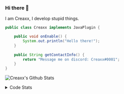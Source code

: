 ### Hi there 👋

I am Creaxx, I develop stupid things. 

```java
public class Creaxx implements JavaPlugin {

    public void onEnable() {
        System.out.println("Hello there!");
    }
    
    public String getContactInfo() {
        return "Message me on discord: Creaxx#0001";
    }
}
```

![Creaxx's Github Stats](https://github-readme-stats.vercel.app/api?username=CreaxxOG&show_icons=true&theme=dark&count_private=true)

<details>
  <summary>Code Stats</summary>

<!--START_SECTION:waka-->
![Code Time](http://img.shields.io/badge/Code%20Time-620%20hrs%2033%20mins-blue)

![Lines of code](https://img.shields.io/badge/From%20Hello%20World%20I%27ve%20Written-8%20Thousand%20lines%20of%20code-blue)

**🐱 My GitHub Data** 

> 🏆 60 Contributions in the Year 2022
 > 
> 📦 378.2 kB Used in GitHub's Storage 
 > 
> 🚫 Not Opted to Hire
 > 
> 📜 1 Public Repository 
 > 
> 🔑 5 Private Repositories  
 > 
**I'm a Night 🦉** 

```text
🌞 Morning    23 commits     ███░░░░░░░░░░░░░░░░░░░░░░   12.99% 
🌆 Daytime    61 commits     ████████░░░░░░░░░░░░░░░░░   34.46% 
🌃 Evening    89 commits     ████████████░░░░░░░░░░░░░   50.28% 
🌙 Night      4 commits      ░░░░░░░░░░░░░░░░░░░░░░░░░   2.26%

```
📅 **I'm Most Productive on Friday** 

```text
Monday       21 commits     ███░░░░░░░░░░░░░░░░░░░░░░   11.86% 
Tuesday      16 commits     ██░░░░░░░░░░░░░░░░░░░░░░░   9.04% 
Wednesday    26 commits     ███░░░░░░░░░░░░░░░░░░░░░░   14.69% 
Thursday     27 commits     ███░░░░░░░░░░░░░░░░░░░░░░   15.25% 
Friday       35 commits     █████░░░░░░░░░░░░░░░░░░░░   19.77% 
Saturday     32 commits     ████░░░░░░░░░░░░░░░░░░░░░   18.08% 
Sunday       20 commits     ██░░░░░░░░░░░░░░░░░░░░░░░   11.3%

```


📊 **This Week I Spent My Time On** 

```text
💬 Programming Languages: 
Java                     5 mins              █████████████████████████   99.72% 
YAML                     0 secs              ░░░░░░░░░░░░░░░░░░░░░░░░░   0.28%

🔥 Editors: 
IntelliJ                 5 mins              █████████████████████████   100.0%

```

**I Mostly Code in Java** 

```text
Java                     5 repos             █████████████████░░░░░░░░   71.43% 
EJS                      1 repo              ███░░░░░░░░░░░░░░░░░░░░░░   14.29% 
Kotlin                   1 repo              ███░░░░░░░░░░░░░░░░░░░░░░   14.29%

```



 Last Updated on 13/04/2022 06:30:52 UTC
<!--END_SECTION:waka-->
</details>
